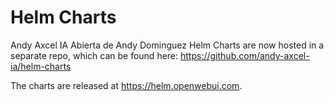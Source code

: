 # Helm Charts
Andy Axcel IA Abierta de Andy Dominguez Helm Charts are now hosted in a separate repo, which can be found here: https://github.com/andy-axcel-ia/helm-charts 

The charts are released at https://helm.openwebui.com. 